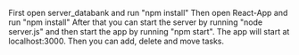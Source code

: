 First open server_databank and run "npm install"
Then open React-App and run "npm install"
After that you can start the server by running "node server.js" and then start the app by running "npm start".
The app will start at localhost:3000.
Then you can add, delete and move tasks.
